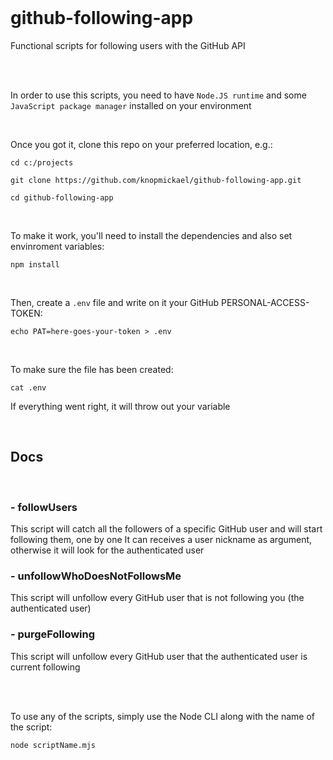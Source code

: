 <br>

# github-following-app

Functional scripts for following users with the GitHub API

<br>
<br>

In order to use this scripts, you need to have `Node.JS runtime` and some `JavaScript package manager` installed on your environment

<br>

Once you got it, clone this repo on your preferred location, e.g.:

`cd c:/projects`

`git clone https://github.com/knopmickael/github-following-app.git`

`cd github-following-app`

<br>

To make it work, you'll need to install the dependencies and also set envinroment variables:

`npm install`

<br>

Then, create a `.env` file and write on it your GitHub PERSONAL-ACCESS-TOKEN:

`echo PAT=here-goes-your-token > .env`

<br>

To make sure the file has been created:

`cat .env`

If everything went right, it will throw out your variable

<br>

## Docs
<br>

### - followUsers
This script will catch all the followers of a specific GitHub user and will start following them, one by one
It can receives a user nickname as argument, otherwise it will look for the authenticated user

### - unfollowWhoDoesNotFollowsMe
This script will unfollow every GitHub user that is not following you (the authenticated user)

### - purgeFollowing
This script will unfollow every GitHub user that the authenticated user is current following

<br>
<br>

To use any of the scripts, simply use the Node CLI along with the name of the script:

`node scriptName.mjs`
